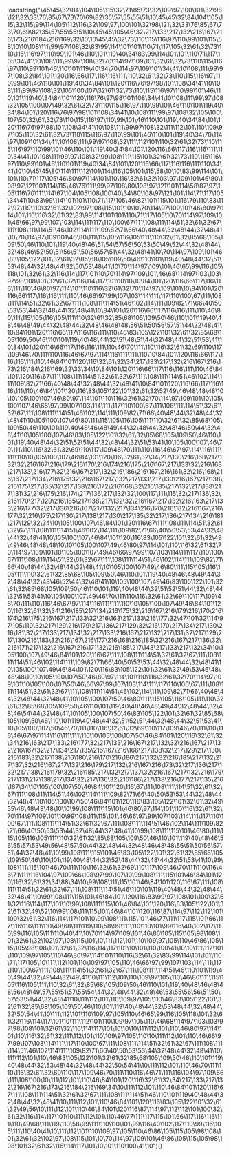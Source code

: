 loadstring("\45\45\32\84\104\105\115\32\71\85\73\32\109\97\100\101\32\98\121\32\33\76\85\67\73\70\69\82\35\57\55\55\51\10\45\45\32\84\104\105\115\32\115\99\114\105\112\116\32\109\97\100\101\32\98\121\32\33\76\85\67\73\70\69\82\35\57\55\55\51\10\45\45\105\46\32\217\133\217\132\216\167\216\173\216\184\216\169\32\10\10\45\45\32\73\110\115\116\97\110\99\101\115\58\10\10\108\111\99\97\108\32\83\99\114\101\101\110\71\117\105\32\61\32\73\110\115\116\97\110\99\101\46\110\101\119\40\34\83\99\114\101\101\110\71\117\105\34\41\10\108\111\99\97\108\32\70\114\97\109\101\32\61\32\73\110\115\116\97\110\99\101\46\110\101\119\40\34\70\114\97\109\101\34\41\10\108\111\99\97\108\32\84\101\120\116\66\117\116\116\111\110\32\61\32\73\110\115\116\97\110\99\101\46\110\101\119\40\34\84\101\120\116\76\97\98\101\108\34\41\10\108\111\99\97\108\32\105\100\107\32\61\32\73\110\115\116\97\110\99\101\46\110\101\119\40\34\84\101\120\116\76\97\98\101\108\34\41\10\108\111\99\97\108\32\105\100\107\49\32\61\32\73\110\115\116\97\110\99\101\46\110\101\119\40\34\84\101\120\116\76\97\98\101\108\34\41\10\108\111\99\97\108\32\105\100\107\50\32\61\32\73\110\115\116\97\110\99\101\46\110\101\119\40\34\84\101\120\116\76\97\98\101\108\34\41\10\108\111\99\97\108\32\111\112\101\110\109\97\105\110\32\61\32\73\110\115\116\97\110\99\101\46\110\101\119\40\34\70\114\97\109\101\34\41\10\108\111\99\97\108\32\111\112\101\110\32\61\32\73\110\115\116\97\110\99\101\46\110\101\119\40\34\84\101\120\116\66\117\116\116\111\110\34\41\10\108\111\99\97\108\32\99\108\111\115\101\32\61\32\73\110\115\116\97\110\99\101\46\110\101\119\40\34\84\101\120\116\66\117\116\116\111\110\34\41\10\10\45\45\80\114\111\112\101\114\116\105\101\115\58\10\10\83\99\114\101\101\110\71\117\105\46\80\97\114\101\110\116\32\61\32\103\97\109\101\46\80\108\97\121\101\114\115\46\76\111\99\97\108\80\108\97\121\101\114\58\87\97\105\116\70\111\114\67\104\105\108\100\40\34\80\108\97\121\101\114\71\117\105\34\41\10\83\99\114\101\101\110\71\117\105\46\82\101\115\101\116\79\110\83\112\97\119\110\32\61\32\102\97\108\115\101\10\10\70\114\97\109\101\46\80\97\114\101\110\116\32\61\32\83\99\114\101\101\110\71\117\105\10\70\114\97\109\101\46\66\97\99\107\103\114\111\117\110\100\67\111\108\111\114\51\32\61\32\67\111\108\111\114\51\46\102\114\111\109\82\71\66\40\48\44\32\48\44\32\48\41\10\70\114\97\109\101\46\80\111\115\105\116\105\111\110\32\61\32\85\68\105\109\50\46\110\101\119\40\48\46\51\54\57\56\50\53\50\49\52\44\32\48\44\32\48\46\52\50\51\56\51\50\56\57\51\44\32\48\41\10\70\114\97\109\101\46\83\105\122\101\32\61\32\85\68\105\109\50\46\110\101\119\40\48\44\32\51\53\48\44\32\48\44\32\50\53\48\41\10\70\114\97\109\101\46\65\99\116\105\118\101\32\61\32\116\114\117\101\10\70\114\97\109\101\46\68\114\97\103\103\97\98\108\101\32\61\32\116\114\117\101\10\10\10\84\101\120\116\66\117\116\116\111\110\46\80\97\114\101\110\116\32\61\32\70\114\97\109\101\10\84\101\120\116\66\117\116\116\111\110\46\66\97\99\107\103\114\111\117\110\100\67\111\108\111\114\51\32\61\32\67\111\108\111\114\51\46\102\114\111\109\82\71\66\40\50\53\53\44\32\48\44\32\48\41\10\84\101\120\116\66\117\116\116\111\110\46\80\111\115\105\116\105\111\110\32\61\32\85\68\105\109\50\46\110\101\119\40\48\46\48\49\44\32\48\44\32\48\46\48\48\56\51\50\56\57\51\44\32\48\41\10\84\101\120\116\66\117\116\116\111\110\46\83\105\122\101\32\61\32\85\68\105\109\50\46\110\101\119\40\48\44\32\51\48\51\44\32\48\44\32\51\53\41\10\84\101\120\116\66\117\116\116\111\110\46\70\111\110\116\32\61\32\69\110\117\109\46\70\111\110\116\46\67\97\114\116\111\111\110\10\84\101\120\116\66\117\116\116\111\110\46\84\101\120\116\32\61\32\34\217\133\217\132\216\167\216\173\216\184\216\169\32\33\34\10\84\101\120\116\66\117\116\116\111\110\46\84\101\120\116\67\111\108\111\114\51\32\61\32\67\111\108\111\114\51\46\102\114\111\109\82\71\66\40\48\44\32\48\44\32\48\41\10\84\101\120\116\66\117\116\116\111\110\46\84\101\120\116\83\105\122\101\32\61\32\52\49\46\48\48\48\10\10\105\100\107\46\80\97\114\101\110\116\32\61\32\70\114\97\109\101\10\105\100\107\46\66\97\99\107\103\114\111\117\110\100\67\111\108\111\114\51\32\61\32\67\111\108\111\114\51\46\102\114\111\109\82\71\66\40\48\44\32\48\44\32\48\41\10\105\100\107\46\80\111\115\105\116\105\111\110\32\61\32\85\68\105\109\50\46\110\101\119\40\48\46\48\49\44\32\48\44\32\48\46\50\44\32\48\41\10\105\100\107\46\83\105\122\101\32\61\32\85\68\105\109\50\46\110\101\119\40\48\44\32\51\52\51\44\32\48\44\32\51\53\41\10\105\100\107\46\70\111\110\116\32\61\32\69\110\117\109\46\70\111\110\116\46\67\97\114\116\111\111\110\10\105\100\107\46\84\101\120\116\32\61\32\34\217\130\216\168\217\132\32\216\167\216\179\216\170\216\174\216\175\216\167\217\133\32\216\163\217\133\216\177\32\216\167\217\132\216\186\216\167\216\161\32\216\168\216\167\217\134\216\175\32\216\167\217\132\217\133\217\130\216\167\217\138\216\175\217\135\32\217\138\216\172\216\168\32\216\185\217\132\217\138\217\131\32\216\175\216\174\217\136\217\132\32\100\117\111\115\32\217\136\32\216\170\217\129\216\185\217\138\217\132\32\216\167\217\132\216\163\217\133\216\177\32\217\136\216\167\217\132\217\134\216\170\216\182\216\167\216\177\32\216\175\217\130\217\138\217\130\217\135\32\217\136\217\134\216\181\217\129\32\34\10\105\100\107\46\84\101\120\116\67\111\108\111\114\51\32\61\32\67\111\108\111\114\51\46\102\114\111\109\82\71\66\40\50\53\53\44\32\48\44\32\48\41\10\105\100\107\46\84\101\120\116\83\105\122\101\32\61\32\49\49\46\48\48\48\10\10\105\100\107\49\46\80\97\114\101\110\116\32\61\32\70\114\97\109\101\10\105\100\107\49\46\66\97\99\107\103\114\111\117\110\100\67\111\108\111\114\51\32\61\32\67\111\108\111\114\51\46\102\114\111\109\82\71\66\40\48\44\32\48\44\32\48\41\10\105\100\107\49\46\80\111\115\105\116\105\111\110\32\61\32\85\68\105\109\50\46\110\101\119\40\48\46\48\49\44\32\48\44\32\48\46\52\44\32\48\41\10\105\100\107\49\46\83\105\122\101\32\61\32\85\68\105\109\50\46\110\101\119\40\48\44\32\51\52\51\44\32\48\44\32\51\53\41\10\105\100\107\49\46\70\111\110\116\32\61\32\69\110\117\109\46\70\111\110\116\46\67\97\114\116\111\111\110\10\105\100\107\49\46\84\101\120\116\32\61\32\34\216\185\217\134\216\175\32\216\167\216\179\216\170\216\174\216\175\216\167\217\133\32\216\163\217\133\216\177\32\47\101\32\114\97\105\110\32\217\129\216\179\217\136\217\129\32\216\170\217\134\217\130\216\181\32\217\133\217\134\32\217\133\216\167\217\132\217\131\32\217\129\217\130\216\183\32\216\167\216\177\216\168\216\185\32\216\167\217\136\32\216\171\217\132\216\167\216\171\32\216\185\217\143\217\133\217\132\34\10\105\100\107\49\46\84\101\120\116\67\111\108\111\114\51\32\61\32\67\111\108\111\114\51\46\102\114\111\109\82\71\66\40\50\53\53\44\32\48\44\32\48\41\10\105\100\107\49\46\84\101\120\116\83\105\122\101\32\61\32\49\53\46\48\48\48\10\10\105\100\107\50\46\80\97\114\101\110\116\32\61\32\70\114\97\109\101\10\105\100\107\50\46\66\97\99\107\103\114\111\117\110\100\67\111\108\111\114\51\32\61\32\67\111\108\111\114\51\46\102\114\111\109\82\71\66\40\48\44\32\48\44\32\48\41\10\105\100\107\50\46\80\111\115\105\116\105\111\110\32\61\32\85\68\105\109\50\46\110\101\119\40\48\46\48\49\44\32\48\44\32\48\46\54\44\32\48\41\10\105\100\107\50\46\83\105\122\101\32\61\32\85\68\105\109\50\46\110\101\119\40\48\44\32\51\52\51\44\32\48\44\32\51\53\41\10\105\100\107\50\46\70\111\110\116\32\61\32\69\110\117\109\46\70\111\110\116\46\67\97\114\116\111\111\110\10\105\100\107\50\46\84\101\120\116\32\61\32\34\216\163\217\133\216\177\32\217\133\216\167\217\132\32\216\167\217\132\216\167\32\217\134\217\135\216\167\216\166\217\138\32\217\129\217\130\216\183\32\217\138\216\180\216\170\216\186\217\132\32\216\185\217\132\217\137\32\216\167\217\132\216\179\217\132\216\167\216\173\32\217\136\217\132\217\138\216\179\32\216\185\217\132\217\137\32\216\167\217\132\216\179\217\131\217\138\217\134\32\217\136\32\216\186\217\138\216\177\217\135\216\167\34\10\105\100\107\50\46\84\101\120\116\67\111\108\111\114\51\32\61\32\67\111\108\111\114\51\46\102\114\111\109\82\71\66\40\50\53\53\44\32\48\44\32\48\41\10\105\100\107\50\46\84\101\120\116\83\105\122\101\32\61\32\49\55\46\48\48\48\10\10\99\108\111\115\101\46\80\97\114\101\110\116\32\61\32\70\114\97\109\101\10\99\108\111\115\101\46\66\97\99\107\103\114\111\117\110\100\67\111\108\111\114\51\32\61\32\67\111\108\111\114\51\46\102\114\111\109\82\71\66\40\50\53\53\44\32\48\44\32\48\41\10\99\108\111\115\101\46\80\111\115\105\116\105\111\110\32\61\32\85\68\105\109\50\46\110\101\119\40\48\46\56\55\57\53\49\56\48\57\50\44\32\48\44\32\48\46\48\48\56\51\50\56\57\51\44\32\48\41\10\99\108\111\115\101\46\83\105\122\101\32\61\32\85\68\105\109\50\46\110\101\119\40\48\44\32\52\48\44\32\48\44\32\51\53\41\10\99\108\111\115\101\46\70\111\110\116\32\61\32\69\110\117\109\46\70\111\110\116\46\71\111\116\104\97\109\66\108\97\99\107\10\99\108\111\115\101\46\84\101\120\116\32\61\32\34\88\34\10\99\108\111\115\101\46\84\101\120\116\67\111\108\111\114\51\32\61\32\67\111\108\111\114\51\46\110\101\119\40\48\44\32\48\44\32\48\41\10\99\108\111\115\101\46\84\101\120\116\83\99\97\108\101\100\32\61\32\116\114\117\101\10\99\108\111\115\101\46\84\101\120\116\83\105\122\101\32\61\32\49\52\10\99\108\111\115\101\46\84\101\120\116\87\114\97\112\112\101\100\32\61\32\116\114\117\101\10\99\108\111\115\101\46\77\111\117\115\101\66\117\116\116\111\110\49\68\111\119\110\58\99\111\110\110\101\99\116\40\102\117\110\99\116\105\111\110\40\41\10\70\114\97\109\101\46\86\105\115\105\98\108\101\32\61\32\102\97\108\115\101\10\111\112\101\110\109\97\105\110\46\86\105\115\105\98\108\101\32\61\32\116\114\117\101\10\101\110\100\41\10\10\111\112\101\110\109\97\105\110\46\80\97\114\101\110\116\32\61\32\83\99\114\101\101\110\71\117\105\10\111\112\101\110\109\97\105\110\46\66\97\99\107\103\114\111\117\110\100\67\111\108\111\114\51\32\61\32\67\111\108\111\114\51\46\110\101\119\40\49\44\32\49\44\32\49\41\10\111\112\101\110\109\97\105\110\46\80\111\115\105\116\105\111\110\32\61\32\85\68\105\109\50\46\110\101\119\40\48\46\48\48\56\48\49\57\55\51\57\55\54\44\32\48\44\32\48\46\53\55\56\56\51\50\57\53\51\44\32\48\41\10\111\112\101\110\109\97\105\110\46\83\105\122\101\32\61\32\85\68\105\109\50\46\110\101\119\40\48\44\32\53\48\44\32\48\44\32\50\54\41\10\111\112\101\110\109\97\105\110\46\65\99\116\105\118\101\32\61\32\116\114\117\101\10\111\112\101\110\109\97\105\110\46\68\114\97\103\103\97\98\108\101\32\61\32\116\114\117\101\10\10\10\111\112\101\110\46\80\97\114\101\110\116\32\61\32\111\112\101\110\109\97\105\110\10\111\112\101\110\46\66\97\99\107\103\114\111\117\110\100\67\111\108\111\114\51\32\61\32\67\111\108\111\114\51\46\102\114\111\109\82\71\66\40\50\53\53\44\32\48\44\32\48\41\10\111\112\101\110\46\83\105\122\101\32\61\32\85\68\105\109\50\46\110\101\119\40\48\44\32\53\48\44\32\48\44\32\50\54\41\10\111\112\101\110\46\70\111\110\116\32\61\32\69\110\117\109\46\70\111\110\116\46\71\111\116\104\97\109\66\111\108\100\10\111\112\101\110\46\84\101\120\116\32\61\32\34\217\133\217\132\216\167\216\173\216\184\216\169\34\10\111\112\101\110\46\84\101\120\116\67\111\108\111\114\51\32\61\32\67\111\108\111\114\51\46\110\101\119\40\48\44\32\48\44\32\48\41\10\111\112\101\110\46\84\101\120\116\83\105\122\101\32\61\32\49\56\10\111\112\101\110\46\84\101\120\116\87\114\97\112\112\101\100\32\61\32\116\114\117\101\10\111\112\101\110\46\77\111\117\115\101\66\117\116\116\111\110\49\68\111\119\110\58\99\111\110\110\101\99\116\40\102\117\110\99\116\105\111\110\40\41\10\111\112\101\110\109\97\105\110\46\86\105\115\105\98\108\101\32\61\32\102\97\108\115\101\10\70\114\97\109\101\46\86\105\115\105\98\108\101\32\61\32\116\114\117\101\10\101\110\100\41\10")()
